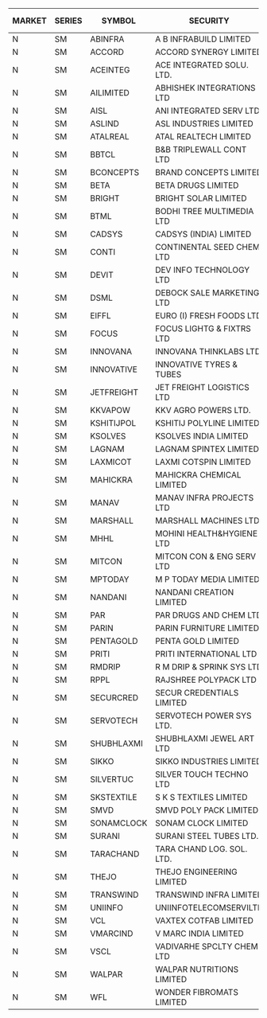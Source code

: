 


| MARKET | SERIES | SYMBOL | SECURITY | PREV CL PR | OPEN PRICE | HIGH PRICE | LOW PRICE | CLOSE PRICE | NET TRDVAL | NET TRDQTY | CORP IND | HI 52 WK | LO 52 WK |
| ----- | ----- | ----- | ----- | ----- | ----- | ----- | ----- | ----- | ----- | ----- | ----- | ----- | ----- |
| N | SM | ABINFRA | A B INFRABUILD LIMITED | 7.85 | 7.80 | 7.80 | 7.80 | 7.80 | 280800.00 | 36000 |  | 11.15 | 5.00 |
| N | SM | ACCORD | ACCORD SYNERGY LIMITED | 22.30 | 23.40 | 23.40 | 23.40 | 23.40 | 46800.00 | 2000 |  | 27.00 | 14.45 |
| N | SM | ACEINTEG | ACE INTEGRATED SOLU. LTD. | 17.45 | 18.30 | 18.30 | 18.30 | 18.30 | 54900.00 | 3000 |  | 18.30 | 14.45 |
| N | SM | AILIMITED | ABHISHEK INTEGRATIONS LTD | 25.00 | 25.00 | 25.00 | 25.00 | 25.00 | 75000.00 | 3000 |  | 38.60 | 19.00 |
| N | SM | AISL | ANI INTEGRATED SERV LTD. | 50.90 | 51.95 | 51.95 | 47.15 | 49.90 | 1118700.00 | 22800 |  | 55.40 | 18.00 |
| N | SM | ASLIND | ASL INDUSTRIES LIMITED | 20.25 | 20.25 | 20.90 | 20.25 | 20.90 | 245600.00 | 12000 |  | 22.10 | 4.75 |
| N | SM | ATALREAL | ATAL REALTECH LIMITED | 63.95 | 61.20 | 70.25 | 60.00 | 69.20 | 10270880.00 | 163200 |  | 70.25 | 30.95 |
| N | SM | BBTCL | B&B TRIPLEWALL CONT LTD | 79.00 | 81.00 | 81.00 | 81.00 | 81.00 | 243000.00 | 3000 |  | 83.95 | 27.20 |
| N | SM | BCONCEPTS | BRAND CONCEPTS LIMITED | 29.60 | 29.50 | 29.50 | 29.30 | 29.30 | 264600.00 | 9000 |  | 32.65 | 14.05 |
| N | SM | BETA | BETA DRUGS LIMITED | 376.00 | 377.00 | 377.00 | 377.00 | 377.00 | 301600.00 | 800 |  | 404.80 | 75.20 |
| N | SM | BRIGHT | BRIGHT SOLAR LIMITED | 5.75 | 5.50 | 5.95 | 5.50 | 5.50 | 3289500.00 | 594000 |  | 15.55 | 5.50 |
| N | SM | BTML | BODHI TREE MULTIMEDIA LTD | 70.15 | 73.00 | 73.00 | 71.05 | 71.05 | 172860.00 | 2400 |  | 96.00 | 64.05 |
| N | SM | CADSYS | CADSYS (INDIA) LIMITED | 28.80 | 27.40 | 27.40 | 27.40 | 27.40 | 54800.00 | 2000 |  | 36.90 | 18.10 |
| N | SM | CONTI | CONTINENTAL SEED CHEM LTD | 6.05 | 6.35 | 6.35 | 5.80 | 5.80 | 40495.95 | 6666 |  | 14.60 | 5.20 |
| N | SM | DEVIT | DEV INFO TECHNOLOGY LTD | 110.40 | 99.00 | 105.00 | 99.00 | 105.00 | 306000.00 | 3000 |  | 139.55 | 85.00 |
| N | SM | DSML | DEBOCK SALE MARKETING LTD | 13.75 | 14.40 | 14.40 | 14.35 | 14.40 | 1208100.00 | 84000 |  | 21.95 | 4.45 |
| N | SM | EIFFL | EURO (I) FRESH FOODS LTD | 83.45 | 81.00 | 81.00 | 81.00 | 81.00 | 64800.00 | 800 |  | 129.40 | 64.80 |
| N | SM | FOCUS | FOCUS LIGHTG & FIXTRS LTD | 45.20 | 45.25 | 46.50 | 43.50 | 43.50 | 678750.00 | 15000 |  | 54.10 | 18.05 |
| N | SM | INNOVANA | INNOVANA THINKLABS LTD. | 190.00 | 185.10 | 194.40 | 185.10 | 194.40 | 1134950.00 | 6000 |  | 210.95 | 70.25 |
| N | SM | INNOVATIVE | INNOVATIVE TYRES & TUBES | 18.00 | 18.00 | 18.00 | 18.00 | 18.00 | 54000.00 | 3000 |  | 20.45 | 5.65 |
| N | SM | JETFREIGHT | JET FREIGHT LOGISTICS LTD | 27.10 | 28.45 | 28.45 | 28.45 | 28.45 | 113800.00 | 4000 |  | 30.50 | 12.60 |
| N | SM | KKVAPOW | KKV AGRO POWERS LTD. | 513.95 | 539.60 | 539.60 | 539.60 | 539.60 | 134900.00 | 250 |  | 539.60 | 335.00 |
| N | SM | KSHITIJPOL | KSHITIJ POLYLINE LIMITED | 24.00 | 25.00 | 25.00 | 24.75 | 24.75 | 897000.00 | 36000 |  | 28.25 | 19.85 |
| N | SM | KSOLVES | KSOLVES INDIA LIMITED | 590.70 | 620.20 | 620.20 | 610.00 | 620.20 | 56286480.00 | 90800 |  | 1718.20 | 102.05 |
| N | SM | LAGNAM | LAGNAM SPINTEX LIMITED | 42.80 | 44.85 | 44.90 | 43.15 | 44.75 | 12272700.00 | 276000 |  | 44.90 | 6.60 |
| N | SM | LAXMICOT | LAXMI COTSPIN LIMITED | 30.20 | 32.40 | 33.20 | 30.40 | 33.20 | 13482000.00 | 414000 |  | 33.95 | 7.50 |
| N | SM | MAHICKRA | MAHICKRA CHEMICAL LIMITED | 81.90 | 80.65 | 80.65 | 80.15 | 80.15 | 241200.00 | 3000 |  | 95.00 | 70.05 |
| N | SM | MANAV | MANAV INFRA PROJECTS LTD | 7.75 | 8.10 | 8.10 | 8.05 | 8.05 | 64600.00 | 8000 |  | 8.10 | 4.20 |
| N | SM | MARSHALL | MARSHALL MACHINES LTD | 29.40 | 30.85 | 30.85 | 29.05 | 30.05 | 1919400.00 | 63000 |  | 32.45 | 5.50 |
| N | SM | MHHL | MOHINI HEALTH&HYGIENE LTD | 27.00 | 26.05 | 26.05 | 26.00 | 26.00 | 390150.00 | 15000 |  | 39.50 | 14.40 |
| N | SM | MITCON | MITCON CON & ENG SERV LTD | 47.90 | 45.55 | 47.90 | 45.55 | 47.90 | 4834200.00 | 106000 |  | 47.90 | 33.10 |
| N | SM | MPTODAY | M P TODAY MEDIA LIMITED | 27.45 | 27.45 | 27.45 | 27.45 | 27.45 | 54900.00 | 2000 |  | 27.45 | 9.70 |
| N | SM | NANDANI | NANDANI CREATION LIMITED | 35.10 | 36.85 | 36.85 | 36.85 | 36.85 | 368500.00 | 10000 |  | 41.50 | 7.65 |
| N | SM | PAR | PAR DRUGS AND CHEM LTD | 118.00 | 116.00 | 116.90 | 112.10 | 112.60 | 3408100.00 | 30000 |  | 139.05 | 44.25 |
| N | SM | PARIN | PARIN FURNITURE LIMITED | 46.10 | 49.50 | 52.50 | 49.50 | 52.50 | 204000.00 | 4000 |  | 75.00 | 44.00 |
| N | SM | PENTAGOLD | PENTA GOLD LIMITED | 103.60 | 98.45 | 98.45 | 98.45 | 98.45 | 1772100.00 | 18000 |  | 115.00 | 15.40 |
| N | SM | PRITI | PRITI INTERNATIONAL LTD | 119.00 | 129.00 | 142.00 | 120.00 | 142.00 | 1275040.00 | 9600 |  | 142.00 | 66.80 |
| N | SM | RMDRIP | R M DRIP & SPRINK SYS LTD | 22.10 | 21.95 | 21.95 | 21.95 | 21.95 | 43900.00 | 2000 |  | 59.00 | 15.50 |
| N | SM | RPPL | RAJSHREE POLYPACK LTD | 155.00 | 153.50 | 156.00 | 153.50 | 154.70 | 2786150.00 | 18000 |  | 171.15 | 69.10 |
| N | SM | SECURCRED | SECUR CREDENTIALS LIMITED | 30.95 | 32.45 | 32.45 | 32.45 | 32.45 | 97350.00 | 3000 |  | 32.45 | 12.00 |
| N | SM | SERVOTECH | SERVOTECH POWER SYS LTD. | 19.25 | 20.15 | 20.20 | 19.25 | 20.20 | 2199200.00 | 112000 |  | 23.80 | 15.50 |
| N | SM | SHUBHLAXMI | SHUBHLAXMI JEWEL ART LTD | 13.30 | 13.30 | 13.30 | 13.30 | 13.30 | 13300.00 | 1000 |  | 29.90 | 11.95 |
| N | SM | SIKKO | SIKKO INDUSTRIES LIMITED | 27.00 | 26.50 | 26.50 | 26.50 | 26.50 | 212000.00 | 8000 |  | 33.80 | 11.60 |
| N | SM | SILVERTUC | SILVER TOUCH TECHNO LTD | 103.80 | 109.00 | 109.00 | 109.00 | 109.00 | 763000.00 | 7000 |  | 110.00 | 72.00 |
| N | SM | SKSTEXTILE | S K S TEXTILES LIMITED | 21.55 | 22.00 | 22.00 | 22.00 | 22.00 | 22000.00 | 1000 |  | 30.45 | 20.55 |
| N | SM | SMVD | SMVD POLY PACK LIMITED | 13.25 | 12.85 | 12.85 | 12.85 | 12.85 | 25700.00 | 2000 |  | 24.40 | 6.45 |
| N | SM | SONAMCLOCK | SONAM CLOCK LIMITED | 57.00 | 60.55 | 60.55 | 56.00 | 59.00 | 526650.00 | 9000 |  | 66.00 | 39.00 |
| N | SM | SURANI | SURANI STEEL TUBES LTD. | 26.00 | 25.00 | 25.00 | 25.00 | 25.00 | 150000.00 | 6000 |  | 30.60 | 17.35 |
| N | SM | TARACHAND | TARA CHAND LOG. SOL. LTD. | 37.05 | 40.00 | 40.00 | 39.00 | 39.00 | 158000.00 | 4000 |  | 52.35 | 26.00 |
| N | SM | THEJO | THEJO ENGINEERING LIMITED | 2567.50 | 2530.00 | 2544.00 | 2530.00 | 2531.00 | 5838500.00 | 2300 |  | 2999.95 | 490.00 |
| N | SM | TRANSWIND | TRANSWIND INFRA LIMITED | 5.30 | 5.55 | 5.55 | 5.55 | 5.55 | 88800.00 | 16000 |  | 9.60 | 4.75 |
| N | SM | UNIINFO | UNIINFOTELECOMSERVILTD | 21.35 | 22.40 | 22.40 | 22.40 | 22.40 | 44800.00 | 2000 |  | 27.45 | 7.85 |
| N | SM | VCL | VAXTEX COTFAB LIMITED | 44.75 | 45.75 | 45.75 | 45.75 | 45.75 | 137250.00 | 3000 |  | 51.00 | 17.00 |
| N | SM | VMARCIND | V MARC INDIA LIMITED | 35.40 | 34.25 | 34.30 | 33.80 | 33.80 | 1021800.00 | 30000 |  | 45.00 | 25.35 |
| N | SM | VSCL | VADIVARHE SPCLTY CHEM LTD | 17.00 | 17.85 | 17.85 | 17.85 | 17.85 | 53550.00 | 3000 |  | 19.55 | 7.00 |
| N | SM | WALPAR | WALPAR NUTRITIONS LIMITED | 36.10 | 34.30 | 34.30 | 34.30 | 34.30 | 137200.00 | 4000 |  | 34.30 | 34.30 |
| N | SM | WFL | WONDER FIBROMATS LIMITED | 92.00 | 96.60 | 96.60 | 96.60 | 96.60 | 154560.00 | 1600 |  | 126.00 | 42.70 |



